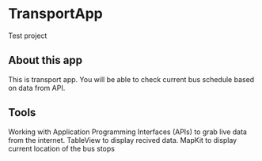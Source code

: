 # TransportApp
Test project

## About this app
This is transport app. You will be able to check current bus schedule based on data from API.

## Tools
Working with Application Programming Interfaces (APIs) to grab live data from the internet.
TableView to display recived data.
MapKit to display current location of the bus stops

